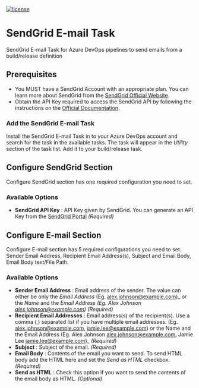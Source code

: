 [![license](https://img.shields.io/github/license/mashape/apistatus.svg?style=flat-square)](https://github.com/bffoust/devops-sendgrid-task/blob/rc/LICENSE.md)
# SendGrid E-mail Task
SendGrid E-mail Task for Azure DevOps pipelines to send emails from a build/release definition

## Prerequisites
* You MUST have a SendGrid Account with an appropriate plan. You can learn more about SendGrid from the [SendGrid Official Website](https://sendgrid.com/pricing/).
* Obtain the API Key required to access the SendGrid API by following the instructions on the [Official Documentation](https://app.sendgrid.com/settings/api_keys).

### Add the SendGrid E-mail Task
Install the SendGrid E-mail Task in to your Azure DevOps account and search for the task in the available tasks. The task will appear in the _Utility_ section of the task list. Add it to your build/release task.

## Configure SendGrid Section
Configure SendGrid section has one required configuration you need to set.

### Available Options
* **SendGrid API Key** : API Key given by SendGrid. You can generate an API Key from the [SendGrid Portal](https://app.sendgrid.com/settings/api_keys) _*(Required)*_

## Configure E-mail Section
Configure E-mail section has 5 required configurations you need to set. Sender Email Address, Recipient Email Address(s), Subject and Email Body, Email Body text/File Path.

### Available Options
* **Sender Email Address** : Email address of the sender. The value can either be only the *Email Address* (Eg. alex.johnson@example.com)_ or the *Name* and the *Email Address* _(Eg. Alex Johnson <alex.johnson@example.com>)_ _*(Required)*_
* **Recipient Email Addresses** :  Email address(s) of the recipient(s). Use a comma (,) separated list if you have multiple email addresses. (Eg. alex.johnson@example.com, jamie.lee@example.com) or the Name and the Email Address (Eg. Alex Johnson <alex.johnson@example.com>, Jamie Lee <jamie.lee@example.com>)_ _*(Required)*_
* **Subject** : Subject of the email. _*(Required)*_
* **Email Body** : Contents of the email you want to send. To send HTML body add the HTML here and set the _Send as HTML_ checkbox. _*(Required)*_
* **Send as HTML** : Check this option if you want to send the contents of the email body as HTML. _*(Optional)*_